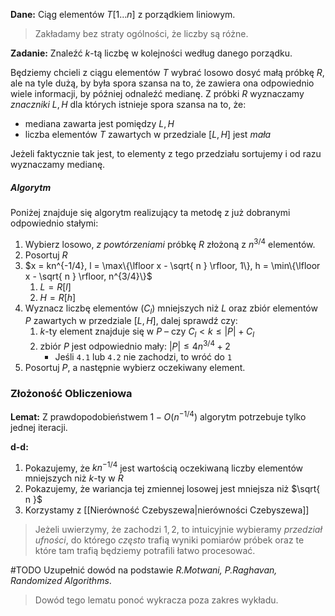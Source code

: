 **Dane:**
Ciąg elementów $T[1\dots n]$ z porządkiem liniowym.

> Zakładamy bez straty ogólności, że liczby są różne.

**Zadanie:**
Znaleźć $k$-tą liczbę w kolejności według danego porządku.

Będziemy chcieli z ciągu elementów $T$ wybrać losowo dosyć małą próbkę $R$, ale na tyle dużą, by była spora szansa na to, że zawiera ona odpowiednio wiele informacji, by później odnaleźć medianę.
Z próbki $R$ wyznaczamy *znaczniki* $L,H$ dla których istnieje spora szansa na to, że:

- mediana zawarta jest pomiędzy $L,H$
- liczba elementów $T$ zawartych w przedziale $[L,H]$ jest *mała*

Jeżeli faktycznie tak jest, to elementy z tego przedziału sortujemy i od razu wyznaczamy medianę.

##### Algorytm

Poniżej znajduje się algorytm realizujący ta metodę z już dobranymi odpowiednio stałymi:

1. Wybierz losowo, *z powtórzeniami* próbkę $R$ złożoną z $n^{3/4}$ elementów.
2. Posortuj $R$
3. $x = kn^{-1/4}, l = \max\{\lfloor x - \sqrt{ n } \rfloor, 1\}, h = \min\{\lfloor x - \sqrt{ n } \rfloor, n^{3/4}\}$
	1. $L = R[l]$
	2. $H = R[h]$
4. Wyznacz liczbę elementów ($C_{l}$) mniejszych niż $L$ oraz zbiór elementów $P$ zawartych w przedziale $[L,H]$, dalej sprawdź czy:
	1. $k$-ty element znajduje się w $P$ – czy $C_{l} < k \le |P| + C_{l}$
	2. zbiór $P$ jest odpowiednio mały: $|P| \le 4n^{3/4} + 2$
		- Jeśli `4.1` lub `4.2` nie zachodzi, to wróć do `1`
5. Posortuj $P$, a następnie wybierz oczekiwany element.

### Złożoność Obliczeniowa

**Lemat:**
Z prawdopodobieństwem $1 - O\left( n^{-1/4} \right)$ algorytm potrzebuje tylko jednej iteracji.

**d-d:**
1. Pokazujemy, że $kn^{-1/4}$ jest wartością oczekiwaną liczby elementów mniejszych niż $k$-ty w $R$
2. Pokazujemy, że wariancja tej zmiennej losowej jest mniejsza niż $\sqrt{ n }$
3. Korzystamy z [[Nierówność Czebyszewa|nierówności Czebyszewa]]

> Jeżeli uwierzymy, że zachodzi $1,2$, to intuicyjnie wybieramy *przedział ufności*, do którego *często* trafią wyniki pomiarów próbek oraz te które tam trafią będziemy potrafili łatwo procesować.

#TODO  Uzupełnić dowód na podstawie *R.Motwani, P.Raghavan, Randomized Algorithms*.

> Dowód tego lematu ponoć wykracza poza zakres wykładu.
